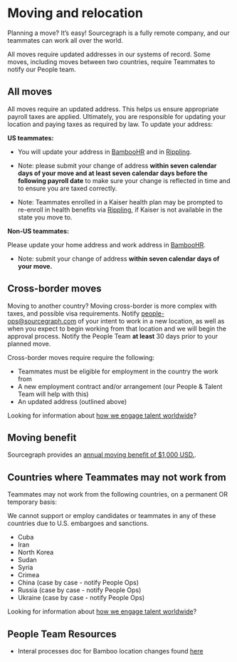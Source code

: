 # Moving and relocation

Planning a move? It’s easy! Sourcegraph is a fully remote company, and our teammates can work all over the world.

All moves require updated addresses in our systems of record. Some moves, including moves between two countries, require Teammates to notify our People team.

## All moves

All moves require an updated address. This helps us ensure appropriate payroll taxes are applied. Ultimately, you are responsible for updating your location and paying taxes as required by law. To update your address:

**US teammates:**

- You will update your address in [BambooHR](https://help.bamboohr.com/hc/en-us/articles/227321928-Employee-Access-Manual#:~:text=How%20do%20I%20update%20my%20information%3F) and in [Rippling](https://app.rippling.com/insurance/employee/qle/init).

- Note: please submit your change of address **within seven calendar days of your move and at least seven calendar days before the following payroll date** to make sure your change is reflected in time and to ensure you are taxed correctly.
- Note: Teammates enrolled in a Kaiser health plan may be prompted to re-enroll in health benefits via [Rippling](https://app.rippling.com/insurance/employee/qle/init), if Kaiser is not available in the state you move to.

**Non-US teammates:**

Please update your home address and work address in [BambooHR](https://help.bamboohr.com/hc/en-us/articles/227321928-Employee-Access-Manual#:~:text=How%20do%20I%20update%20my%20information%3F).

- Note: submit your change of address **within seven calendar days of your move.**

## Cross-border moves

Moving to another country? Moving cross-border is more complex with taxes, and possible visa requirements. Notify people-ops@sourcegraph.com of your intent to work in a new location, as well as when you expect to begin working from that location and we will begin the approval process. Notify the People Team **at least** 30 days prior to your planned move.

Cross-border moves require require the following:

- Teammates must be eligible for employment in the country the work from
- A new employment contract and/or arrangement (our People & Talent Team will help with this)
- An updated address (outlined above)

Looking for information about [how we engage talent worldwide](how-we-engage-talent-outside-the-us/index.md)?

## Moving benefit

Sourcegraph provides an [annual moving benefit of $1,000 USD.](../../../../benefits-pay-perks/benefits-perks/index.md#🚚-moving-help).

## Countries where Teammates may not work from

Teammates may not work from the following countries, on a permanent OR temporary basis:

We cannot support or employ candidates or teammates in any of these countries due to U.S. embargoes and sanctions.

- Cuba
- Iran
- North Korea
- Sudan
- Syria
- Crimea
- China (case by case - notify People Ops)
- Russia (case by case - notify People Ops)
- Ukraine (case by case - notify People Ops)

Looking for information about [how we engage talent worldwide](how-we-engage-talent-outside-the-us/index.md)?

## **People Team Resources**

- Interal processes doc for Bamboo location changes found [here](https://docs.google.com/document/d/1RPQ1aqbHtUPQXviwa7uSEaomB2-tery0DvI55iZHEHY/edit)
